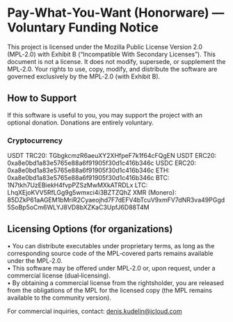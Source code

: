 # Pay‑What‑You‑Want (Honorware) — Voluntary Funding Notice

This project is licensed under the Mozilla Public License Version 2.0 (MPL‑2.0) with Exhibit B (“Incompatible With Secondary Licenses”). This document is not a license. It does not modify, supersede, or supplement the MPL‑2.0. Your rights to use, copy, modify, and distribute the software are governed exclusively by the MPL‑2.0 (with Exhibit B).

## How to Support

If this software is useful to you, you may support the project with an optional donation. Donations are entirely voluntary.

### Cryptocurrency
USDT TRC20: TGbgkcmzR6aeuXY2XHfpeF7k1f64cFQgEN
USDT ERC20: 0xa8e0bd1a83e5765e88a6f91905f30d1c416b346c
USDC ERC20: 0xa8e0bd1a83e5765e88a6f91905f30d1c416b346c
ETH: 0xa8e0bd1a83e5765e88a6f91905f30d1c416b346c
BTC: 1N7tkh7UzEBiekH4fvpPZSzMwMXkATRDLx
LTC: LhqXEjoKVV5RfLGg9g5wmxci4i3BZTZQhZ
XMR (Monero): 85DZkP61aAGEM1bMriR2Cyaeojhd7F7dEFV4bTcuV9xmFV7dNR3va49PGgd5SoBp5oCm6WLYJ8VD8bXZKaC3UpfJ6D88T4M

## Licensing Options (for organizations)

• You can distribute executables under proprietary terms, as long as the corresponding source code of the MPL‑covered parts remains available under the MPL‑2.0.  
• This software may be offered under MPL‑2.0 or, upon request, under a commercial license (dual‑licensing).  
• By obtaining a commercial license from the rightsholder, you are released from the obligations of the MPL for the licensed copy (the MPL remains available to the community version).

For commercial inquiries, contact: denis.kudelin@icloud.com